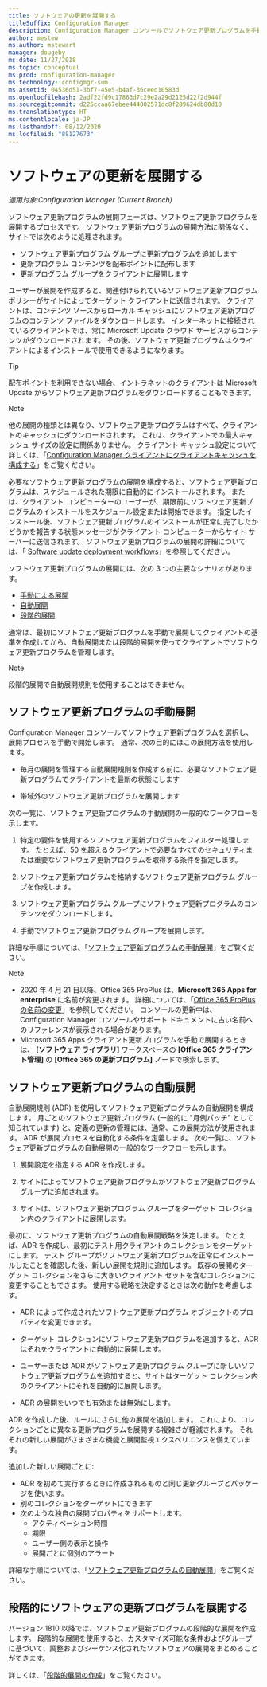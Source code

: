 ```yaml
---
title: ソフトウェアの更新を展開する
titleSuffix: Configuration Manager
description: Configuration Manager コンソールでソフトウェア更新プログラムを手動または自動で展開する方法を説明します。
author: mestew
ms.author: mstewart
manager: dougeby
ms.date: 11/27/2018
ms.topic: conceptual
ms.prod: configuration-manager
ms.technology: configmgr-sum
ms.assetid: 04536d51-3bf7-45e5-b4af-36ceed10583d
ms.openlocfilehash: 2adf22fd9c17863d7c29e2a29d2125d22f2d944f
ms.sourcegitcommit: d225ccaa67ebee444002571dc8f289624db80d10
ms.translationtype: HT
ms.contentlocale: ja-JP
ms.lasthandoff: 08/12/2020
ms.locfileid: "88127673"
---
```

# <a name="deploy-software-updates"></a>ソフトウェアの更新を展開する  

*適用対象:Configuration Manager (Current Branch)*

ソフトウェア更新プログラムの展開フェーズは、ソフトウェア更新プログラムを展開するプロセスです。 ソフトウェア更新プログラムの展開方法に関係なく、サイトでは次のように処理されます。
- ソフトウェア更新プログラム グループに更新プログラムを追加します
- 更新プログラム コンテンツを配布ポイントに配布します
- 更新プログラム グループをクライアントに展開します  

ユーザーが展開を作成すると、関連付けられているソフトウェア更新プログラム ポリシーがサイトによってターゲット クライアントに送信されます。 クライアントは、コンテンツ ソースからローカル キャッシュにソフトウェア更新プログラムのコンテンツ ファイルをダウンロードします。 インターネットに接続されているクライアントでは、常に Microsoft Update クラウド サービスからコンテンツがダウンロードされます。 その後、ソフトウェア更新プログラムはクライアントによるインストールで使用できるようになります。   

> [!Tip]  
>  配布ポイントを利用できない場合、イントラネットのクライアントは Microsoft Update からソフトウェア更新プログラムをダウンロードすることもできます。  

> [!NOTE]  
>  他の展開の種類とは異なり、ソフトウェア更新プログラムはすべて、クライアントのキャッシュにダウンロードされます。 これは、クライアントでの最大キャッシュ サイズの設定に関係ありません。 クライアント キャッシュ設定について詳しくは、「[Configuration Manager クライアントにクライアントキャッシュを構成する](../../core/clients/manage/manage-clients.md#BKMK_ClientCache)」をご覧ください。  

必要なソフトウェア更新プログラムの展開を構成すると、ソフトウェア更新プログラムは、スケジュールされた期限に自動的にインストールされます。 または、クライアント コンピューターのユーザーが、期限前にソフトウェア更新プログラムのインストールをスケジュール設定または開始できます。 指定したインストール後、ソフトウェア更新プログラムのインストールが正常に完了したかどうかを報告する状態メッセージがクライアント コンピューターからサイト サーバーに送信されます。 ソフトウェア更新プログラムの展開の詳細については、「 [Software update deployment workflows](../understand/software-updates-introduction.md#BKMK_DeploymentWorkflows)」を参照してください。  

ソフトウェア更新プログラムの展開には、次の 3 つの主要なシナリオがあります。 
- [手動による展開](#BKMK_ManualDeployment)  
- [自動展開](#bkmk_auto)  
- [段階的展開](#bkmk_phased)  

通常は、最初にソフトウェア更新プログラムを手動で展開してクライアントの基準を作成してから、自動展開または段階的展開を使ってクライアントでソフトウェア更新プログラムを管理します。  

> [!Note]  
> 段階的展開で自動展開規則を使用することはできません。



## <a name="manually-deploy-software-updates"></a><a name="BKMK_ManualDeployment"></a> ソフトウェア更新プログラムの手動展開
Configuration Manager コンソールでソフトウェア更新プログラムを選択し、展開プロセスを手動で開始します。 通常、次の目的にはこの展開方法を使用します。  

- 毎月の展開を管理する自動展開規則を作成する前に、必要なソフトウェア更新プログラムでクライアントを最新の状態にします  

- 帯域外のソフトウェア更新プログラムを展開します  


次の一覧に、ソフトウェア更新プログラムの手動展開の一般的なワークフローを示します。  

1. 特定の要件を使用するソフトウェア更新プログラムをフィルター処理します。 たとえば、50 を超えるクライアントで必要なすべてのセキュリティまたは重要なソフトウェア更新プログラムを取得する条件を指定します。  

2. ソフトウェア更新プログラムを格納するソフトウェア更新プログラム グループを作成します。  

3. ソフトウェア更新プログラム グループにソフトウェア更新プログラムのコンテンツをダウンロードします。  

4. 手動でソフトウェア更新プログラム グループを展開します。  

詳細な手順については、「[ソフトウェア更新プログラムの手動展開](manually-deploy-software-updates.md)」をご覧ください。

> [!Note]
> - 2020 年 4 月 21 日以降、Office 365 ProPlus は、**Microsoft 365 Apps for enterprise** に名前が変更されます。 詳細については、「[Office 365 ProPlus の名前の変更](https://docs.microsoft.com/deployoffice/name-change)」を参照してください。 コンソールの更新中は、Configuration Manager コンソールやサポート ドキュメントに古い名前へのリファレンスが表示される場合があります。
> - Microsoft 365 Apps クライアント更新プログラムを手動で展開するときは、 **[ソフトウェア ライブラリ]** ワークスペースの **[Office 365 クライアント管理]** の **[Office 365 の更新プログラム]** ノードで検索します。 

## <a name="automatically-deploy-software-updates"></a><a name="bkmk_auto"></a> ソフトウェア更新プログラムの自動展開

自動展開規則 (ADR) を使用してソフトウェア更新プログラムの自動展開を構成します。 月ごとのソフトウェア更新プログラム (一般的に "月例パッチ" として知られています) と、定義の更新の管理には、通常、この展開方法が使用されます。 ADR が展開プロセスを自動化する条件を定義します。 次の一覧に、ソフトウェア更新プログラムの自動展開の一般的なワークフローを示します。  

1.  展開設定を指定する ADR を作成します。  

2.  サイトによってソフトウェア更新プログラムがソフトウェア更新プログラム グループに追加されます。  

3.  サイトは、ソフトウェア更新プログラム グループをターゲット コレクション内のクライアントに展開します。  

最初に、ソフトウェア更新プログラムの自動展開戦略を決定します。 たとえば、ADR を作成し、最初にテスト用クライアントのコレクションをターゲットにします。 テスト グループがソフトウェア更新プログラムを正常にインストールしたことを確認した後、新しい展開を規則に追加します。 既存の展開のターゲット コレクションをさらに大きいクライアント セットを含むコレクションに変更することもできます。 使用する戦略を決定するときは次の動作を考慮します。  

- ADR によって作成されたソフトウェア更新プログラム オブジェクトのプロパティを変更できます。   

- ターゲット コレクションにソフトウェア更新プログラムを追加すると、ADR はそれをクライアントに自動的に展開します。  

- ユーザーまたは ADR がソフトウェア更新プログラム グループに新しいソフトウェア更新プログラムを追加すると、サイトはターゲット コレクション内のクライアントにそれを自動的に展開します。  

- ADR の展開をいつでも有効または無効にします。  


ADR を作成した後、ルールにさらに他の展開を追加します。 これにより、コレクションごとに異なる更新プログラムを展開する複雑さが軽減されます。 それぞれの新しい展開がさまざまな機能と展開監視エクスペリエンスを備えています。  

追加した新しい展開ごとに:  

- ADR を初めて実行するときに作成されるものと同じ更新グループとパッケージを使います。  
- 別のコレクションをターゲットにできます  
- 次のような独自の展開プロパティをサポートします。  
  -   アクティベーション時間  
  -   期限  
  -   ユーザー側の表示と操作  
  -   展開ごとに個別のアラート  


詳細な手順については、「[ソフトウェア更新プログラムの自動展開](automatically-deploy-software-updates.md)」をご覧ください。



## <a name="deploy-software-updates-in-phases"></a><a name="bkmk_phased"></a> 段階的にソフトウェアの更新プログラムを展開する

<!--1358146-->
バージョン 1810 以降では、ソフトウェア更新プログラムの段階的な展開を作成します。 段階的な展開を使用すると、カスタマイズ可能な条件およびグループに基づいて、調整およびシーケンス化されたソフトウェアの展開をまとめることができます。

詳しくは、「[段階的展開の作成](../../osd/deploy-use/create-phased-deployment-for-task-sequence.md?toc=/sccm/sum/toc.json&bc=/sccm/sum/breadcrumb/toc.json)」をご覧ください。

